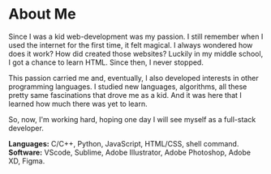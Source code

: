# About Me

Since I was a kid web-development was my passion. I still remember when I used the internet for the first time, it felt magical. I always wondered how does it work? How did created those websites? Luckily in my middle school, I got a chance to learn HTML. Since then, I never stopped.

This passion carried me and, eventually, I also developed interests in other programming languages. I studied new languages, algorithms, all these pretty same fascinations that drove me as a kid. And it was here that I learned how much there was yet to learn.

So, now, I'm working hard, hoping one day I will see myself as a full-stack developer.

**Languages:** C/C++, Python, JavaScript, HTML/CSS, shell command.</br>
**Software:** VScode, Sublime, Adobe Illustrator, Adobe Photoshop, Adobe XD, Figma.

